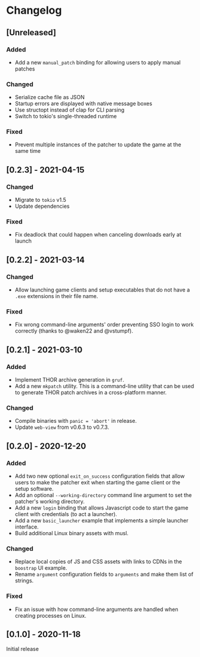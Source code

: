 # Changelog

## [Unreleased]
### Added
- Add a new `manual_patch` binding for allowing users to apply manual patches

### Changed
- Serialize cache file as JSON
- Startup errors are displayed with native message boxes
- Use structopt instead of clap for CLI parsing
- Switch to tokio's single-threaded runtime

### Fixed
- Prevent multiple instances of the patcher to update the game at the same time

## [0.2.3] - 2021-04-15
### Changed
- Migrate to `tokio` v1.5
- Update dependencies

### Fixed
- Fix deadlock that could happen when canceling downloads early at launch

## [0.2.2] - 2021-03-14
### Changed
- Allow launching game clients and setup executables that do not have a `.exe`
  extensions in their file name.

### Fixed
- Fix wrong command-line arguments' order preventing SSO login to work correctly
  (thanks to @waken22 and @vstumpf).

## [0.2.1] - 2021-03-10
### Added
- Implement THOR archive generation in `gruf`.
- Add a new `mkpatch` utility. This is a command-line utility that can be used
  to generate THOR patch archives in a cross-platform manner.

### Changed
- Compile binaries with `panic = 'abort'` in release.
- Update `web-view` from v0.6.3 to v0.7.3.

## [0.2.0] - 2020-12-20
### Added
- Add two new optional `exit_on_success` configuration fields that allow users
  to make the patcher exit when starting the game client or the setup software.
- Add an optional `--working-directory` command line argument to set the
  patcher's working directory.
- Add a new `login` binding that allows Javascript code to start the game
  client with credentials (to act a launcher).
- Add a new `basic_launcher` example that implements a simple launcher
  interface.
- Build additional Linux binary assets with musl.

### Changed
- Replace local copies of JS and CSS assets with links to CDNs in the
  `boostrap` UI example.
- Rename `argument` configuration fields to `arguments` and make them list of
  strings.

### Fixed
- Fix an issue with how command-line arguments are handled when creating
  processes on Linux.

## [0.1.0] - 2020-11-18
Initial release